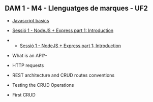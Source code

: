 ## DAM 1 - M4 - Llenguatges de marques - UF2
- [Javascript basics](javascript%20basics.md)



- [Sessió 1 - NodeJS + Express part 1: Introduction](01%20NodeJS_Express_part_1__Introduction.md)
- - [Sessió 1 - NodeJS + Express part 1: Introduction](sessio1.md)
- What is an API?-
- HTTP requests
- REST architecture and CRUD routes conventions
- Testing the CRUD Operations
- First CRUD

<!-- 
 [Sessió 2 -  NodeJS + Express part 1: Introduction](01%20NodeJS_Express_part_1-%20Introduction%20.md)
- What is an API?-
- HTTP requests
- REST architecture and CRUD routes conventions
- Testing the CRUD Operations
- First CRUD

-->